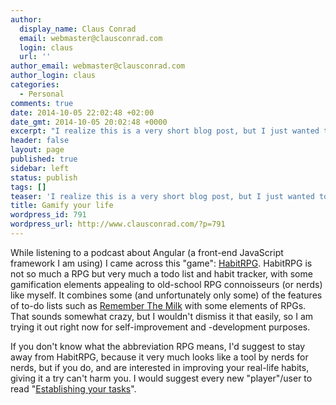 ```yaml
---
author:
  display_name: Claus Conrad
  email: webmaster@clausconrad.com
  login: claus
  url: ''
author_email: webmaster@clausconrad.com
author_login: claus
categories:
  - Personal
comments: true
date: 2014-10-05 22:02:48 +02:00
date_gmt: 2014-10-05 20:02:48 +0000
excerpt: "I realize this is a very short blog post, but I just wanted to point anyone interested at this link:\r\n\r\n"
header: false
layout: page
published: true
sidebar: left
status: publish
tags: []
teaser: 'I realize this is a very short blog post, but I just wanted to point anyone interested at this link:'
title: Gamify your life
wordpress_id: 791
wordpress_url: http://www.clausconrad.com/?p=791
---
```

While listening to a podcast about Angular (a front-end JavaScript framework I am using) I came across this "game": [HabitRPG](https://www.habitrpg.com/). HabitRPG is not so much a RPG but very much a todo list and habit tracker, with some gamification elements appealing to old-school RPG connoisseurs (or nerds) like myself. It combines some (and unfortunately only some) of the features of to-do lists such as [Remember The Milk](https://www.rmilk.com/) with some elements of RPGs. That sounds somewhat crazy, but I wouldn't dismiss it that easily, so I am trying it out right now for self-improvement and -development purposes.

If you don't know what the abbreviation RPG means, I'd suggest to stay away from HabitRPG, because it very much looks like a tool by nerds for nerds, but if you do, and are interested in improving your real-life habits, giving it a try can't harm you. I would suggest every new "player"/user to read "[Establishing your tasks](https://habitica.fandom.com/wiki/Establishing_Your_Tasks)".
